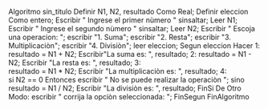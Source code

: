 Algoritmo sin_titulo
	Definir N1, N2, resultado Como Real;
	Definir eleccion Como entero;
	Escribir " Ingrese el primer nùmero " sinsaltar;
	Leer N1;
	Escribir " Ingrese el segundo nùmero " sinsaltar;
	Leer N2;
	Escribir " Escoja una operacion: ";
	escribir "1. Suma";
	escribir "2. Resta";
	escribir "3. Multiplicaciòn";
	escribir "4. Divisiòn";
	leer eleccion;
	Segun eleccion Hacer
		1: 
			resultado = N1 + N2;
			Escribir"La suma es: ", resultado;
		2:
			resultado = N1 - N2;
			Escribir "La resta es: ", resultado;
		3:  
			resultado = N1 * N2;
			Escribir "La multiplicaciòn es: ", resultado;
		4:  
			si N2 == 0 Entonces
				escribir " No se puede realizar la operaciòn ";
			sino resultado = N1 / N2;
				Escribir  "La divisiòn es: ", resultado;
			FinSi
		De Otro Modo:
			escribir " corrija la opciòn seleccionada: ";
	FinSegun
FinAlgoritmo
